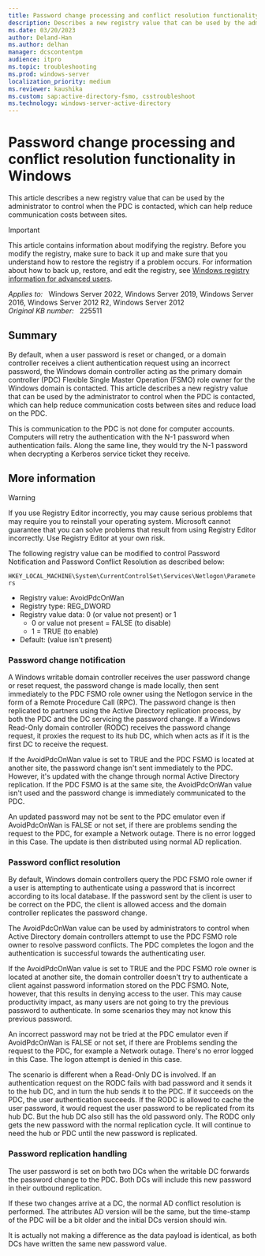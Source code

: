```yaml
---
title: Password change processing and conflict resolution functionality in Windows
description: Describes a new registry value that can be used by the administrator to control when the PDC is contacted, which can help reduce communication costs between sites.
ms.date: 03/20/2023
author: Deland-Han
ms.author: delhan
manager: dcscontentpm
audience: itpro
ms.topic: troubleshooting
ms.prod: windows-server
localization_priority: medium
ms.reviewer: kaushika
ms.custom: sap:active-directory-fsmo, csstroubleshoot
ms.technology: windows-server-active-directory
---
```

# Password change processing and conflict resolution functionality in Windows

This article describes a new registry value that can be used by the administrator to control when the PDC is contacted, which can help reduce communication costs between sites.

> [!IMPORTANT]
> This article contains information about modifying the registry. Before you modify the registry, make sure to back it up and make sure that you understand how to restore the registry if a problem occurs. For information about how to back up, restore, and edit the registry, see [Windows registry information for advanced users](/troubleshoot/windows-server/performance/windows-registry-advanced-users).

_Applies to:_ &nbsp; Windows Server 2022, Windows Server 2019, Windows Server 2016, Windows Server 2012 R2, Windows Server 2012  
_Original KB number:_ &nbsp; 225511

## Summary

By default, when a user password is reset or changed, or a domain controller receives a client authentication request using an incorrect password, the Windows domain controller acting as the primary domain controller (PDC) Flexible Single Master Operation (FSMO) role owner for the Windows domain is contacted. This article describes a new registry value that can be used by the administrator to control when the PDC is contacted, which can help reduce communication costs between sites and reduce load on the PDC.

This is communication to the PDC is not done for computer accounts. Computers will retry the authentication with the N-1 password when authentication fails. Along the same line, they would try the N-1 password when decrypting a Kerberos service ticket they receive.

## More information

> [!WARNING]
> If you use Registry Editor incorrectly, you may cause serious problems that may require you to reinstall your operating system. Microsoft cannot guarantee that you can solve problems that result from using Registry Editor incorrectly. Use Registry Editor at your own risk.  

The following registry value can be modified to control Password Notification and Password Conflict Resolution as described below:

`HKEY_LOCAL_MACHINE\System\CurrentControlSet\Services\Netlogon\Parameters`  

- Registry value: AvoidPdcOnWan
- Registry type: REG_DWORD
- Registry value data: 0 (or value not present) or 1
  - 0 or value not present = FALSE (to disable)
  - 1 = TRUE (to enable)
- Default: (value isn't present)

### Password change notification

A Windows writable domain controller receives the user password change or reset request, the password change is made locally, then sent immediately to the PDC FSMO role owner using the Netlogon service in the form of a Remote Procedure Call (RPC). The password change is then replicated to partners using the Active Directory replication process, by both the PDC and the DC servicing the password change. If a Windows Read-Only domain controller (RODC) receives the password change request, it proxies the request to its hub DC, which when acts as if it is the first DC to receive the request.

If the AvoidPdcOnWan value is set to TRUE and the PDC FSMO is located at another site, the password change isn't sent immediately to the PDC. However, it's updated with the change through normal Active Directory replication. If the PDC FSMO is at the same site, the AvoidPdcOnWan value isn't used and the password change is immediately communicated to the PDC.

An updated password may not be sent to the PDC emulator even if AvoidPdcOnWan is FALSE or not set, if there are problems sending the request to the PDC, for example a Network outage. There is no error logged in this Case. The update is then distributed using normal AD replication.

### Password conflict resolution

By default, Windows domain controllers query the PDC FSMO role owner if a user is attempting to authenticate using a password that is incorrect according to its local database. If the password sent by the client is user to be correct on the PDC, the client is allowed access and the domain controller replicates the password change.

The AvoidPdcOnWan value can be used by administrators to control when Active Directory domain controllers attempt to use the PDC FSMO role owner to resolve password conflicts. The PDC completes the logon and the authentication is successful towards the authenticating user.

If the AvoidPdcOnWan value is set to TRUE and the PDC FSMO role owner is located at another site, the domain controller doesn't try to authenticate a client against password information stored on the PDC FSMO. Note, however, that this results in denying access to the user. This may cause productivity impact, as many users are not going to try the previous password to authenticate. In some scenarios they may not know this previous password.

An incorrect password may not be tried at the PDC emulator even if AvoidPdcOnWan is FALSE or not set, if there are Problems sending the request to the PDC, for example a Network outage. There's no error logged in this Case. The logon attempt is denied in this case.

The scenario is different when a Read-Only DC is involved. If an authentication request on the RODC fails with bad password and it sends it to the hub DC, and in turn the hub sends it to the PDC. If it succeeds on the PDC, the user authentication succeeds. If the RODC is allowed to cache the user password, it would request the user password to be replicated from its hub DC. But the hub DC also still has the old password only. The RODC only gets the new password with the normal replication cycle. It will continue to need the hub or PDC until the new password is replicated.

### Password replication handling

The user password is set on both two DCs when the writable DC forwards the password change to the PDC. Both DCs will include this new password in their outbound replication.

If these two changes arrive at a DC, the normal AD conflict resolution is performed. The attributes AD version will be the same, but the time-stamp of the PDC will be a bit older and the initial DCs version should win.

It is actually not making a difference as the data payload is identical, as both DCs have written the same new password value.
